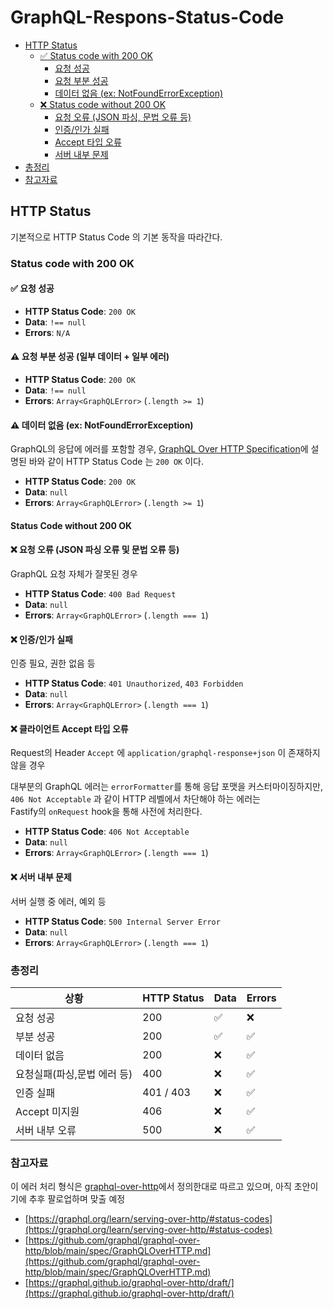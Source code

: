# GraphQL-Respons-Status-Code

- [HTTP Status](#http-status)
  - [✅ Status code with 200 OK](#status-code-with-200-ok)
    - [요청 성공](#✅-요청-성공)
    - [요청 부분 성공](#⚠️-요청-부분-성공-일부-데이터--일부-에러)
    - [데이터 없음 (ex: NotFoundErrorException)](#⚠️-데이터-없음-ex-notfounderrorexception)
  - [❌ Status code without 200 OK](#status-code-without-200-ok)
    - [요청 오류 (JSON 파싱, 문법 오류 등)](#❌-요청-오류-json-파싱-오류-및-문법-오류-등)
    - [인증/인가 실패](#❌-인증인가-실패)
    - [Accept 타입 오류](#❌-클라이언트-accept-타입-오류)
    - [서버 내부 문제](#❌-서버-내부-문제)
- [총정리](#총정리)
- [참고자료](#참고자료)

## HTTP Status

기본적으로 HTTP Status Code 의 기본 동작을 따라간다.

### Status code with 200 OK

#### ✅ 요청 성공

- **HTTP Status Code**: `200 OK`
- **Data**: `!== null`
- **Errors**: `N/A`

#### ⚠️ 요청 부분 성공 (일부 데이터 + 일부 에러)

- **HTTP Status Code**: `200 OK`
- **Data**: `!== null`
- **Errors**: `Array<GraphQLError>` (`.length >= 1`)

#### ⚠️ 데이터 없음 (ex: NotFoundErrorException)

GraphQL의 응답에 에러를 포함할 경우, [GraphQL Over HTTP
Specification](https://github.com/graphql/graphql-over-http/blob/main/spec/GraphQLOverHTTP.md#applicationjson)에 설명된 바와 같이 HTTP Status Code 는 `200 OK` 이다.

- **HTTP Status Code**: `200 OK`
- **Data**: `null`
- **Errors**: `Array<GraphQLError>` (`.length >= 1`)

#### Status Code without 200 OK

#### ❌ 요청 오류 (JSON 파싱 오류 및 문법 오류 등)

GraphQL 요청 자체가 잘못된 경우

- **HTTP Status Code**: `400 Bad Request`
- **Data**: `null`
- **Errors**: `Array<GraphQLError>` (`.length === 1`)

#### ❌ 인증/인가 실패

인증 필요, 권한 없음 등

- **HTTP Status Code**: `401 Unauthorized`, `403 Forbidden`
- **Data**: `null`
- **Errors**: `Array<GraphQLError>` (`.length === 1`)

#### ❌ 클라이언트 Accept 타입 오류

Request의 Header `Accept` 에 `application/graphql-response+json` 이 존재하지 않을 경우

대부분의 GraphQL 에러는 `errorFormatter`를 통해 응답 포맷을 커스터마이징하지만,  
`406 Not Acceptable` 과 같이 HTTP 레벨에서 차단해야 하는 에러는  
Fastify의 `onRequest` hook을 통해 사전에 처리한다.

- **HTTP Status Code**: `406 Not Acceptable`
- **Data**: `null`
- **Errors**: `Array<GraphQLError>` (`.length === 1`)

#### ❌ 서버 내부 문제

서버 실행 중 에러, 예외 등

- **HTTP Status Code**: `500 Internal Server Error`
- **Data**: `null`
- **Errors**: `Array<GraphQLError>` (`.length === 1`)

### 총정리

| 상황                        | HTTP Status | Data | Errors |
| --------------------------- | ----------- | ---- | ------ |
| 요청 성공                   | 200         | ✅   | ❌     |
| 부분 성공                   | 200         | ✅   | ✅     |
| 데이터 없음                 | 200         | ❌   | ✅     |
| 요청실패(파싱,문법 에러 등) | 400         | ❌   | ✅     |
| 인증 실패                   | 401 / 403   | ❌   | ✅     |
| Accept 미지원               | 406         | ❌   | ✅     |
| 서버 내부 오류              | 500         | ❌   | ✅     |

### 참고자료

이 에러 처리 형식은 [graphql-over-http](https://graphql.github.io/graphql-over-http/draft/)에서 정의한대로 따르고 있으며, 아직 초안이기에 추후 팔로업하며 맞출 예정

- [https://graphql.org/learn/serving-over-http/#status-codes](https://graphql.org/learn/serving-over-http/#status-codes)
- [https://github.com/graphql/graphql-over-http/blob/main/spec/GraphQLOverHTTP.md](https://github.com/graphql/graphql-over-http/blob/main/spec/GraphQLOverHTTP.md)
- [https://graphql.github.io/graphql-over-http/draft/](https://graphql.github.io/graphql-over-http/draft/)
